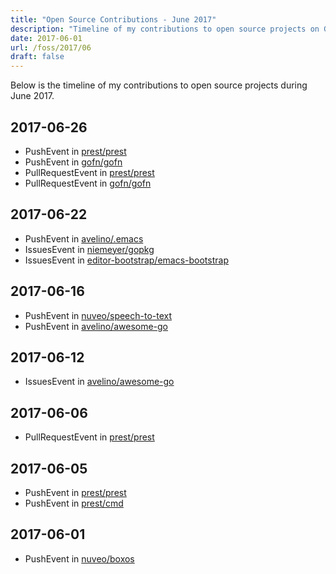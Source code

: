 ```yaml
---
title: "Open Source Contributions - June 2017"
description: "Timeline of my contributions to open source projects on GitHub during June 2017."
date: 2017-06-01
url: /foss/2017/06
draft: false
---
```


Below is the timeline of my contributions to open source projects during June 2017.

## 2017-06-26

- PushEvent in [prest/prest](https://github.com/prest/prest)
- PushEvent in [gofn/gofn](https://github.com/gofn/gofn)
- PullRequestEvent in [prest/prest](https://github.com/prest/prest)
- PullRequestEvent in [gofn/gofn](https://github.com/gofn/gofn)

## 2017-06-22

- PushEvent in [avelino/.emacs](https://github.com/avelino/.emacs)
- IssuesEvent in [niemeyer/gopkg](https://github.com/niemeyer/gopkg)
- IssuesEvent in [editor-bootstrap/emacs-bootstrap](https://github.com/editor-bootstrap/emacs-bootstrap)

## 2017-06-16

- PushEvent in [nuveo/speech-to-text](https://github.com/nuveo/speech-to-text)
- PushEvent in [avelino/awesome-go](https://github.com/avelino/awesome-go)

## 2017-06-12

- IssuesEvent in [avelino/awesome-go](https://github.com/avelino/awesome-go)

## 2017-06-06

- PullRequestEvent in [prest/prest](https://github.com/prest/prest)

## 2017-06-05

- PushEvent in [prest/prest](https://github.com/prest/prest)
- PushEvent in [prest/cmd](https://github.com/prest/cmd)

## 2017-06-01

- PushEvent in [nuveo/boxos](https://github.com/nuveo/boxos)

